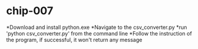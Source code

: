 # chip-007
*Download and install python.exe
*Navigate to the csv_converter.py
*run 'python csv_converter.py' from the command line
*Follow the instruction of the program, if successful, it won't return any message
